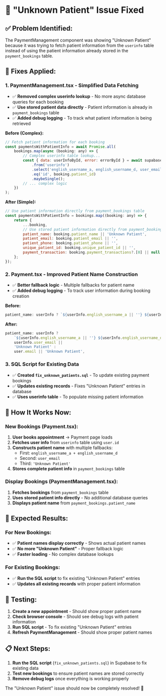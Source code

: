 # 🔧 **"Unknown Patient" Issue Fixed**

## ✅ **Problem Identified:**

The PaymentManagement component was showing "Unknown Patient" because it was trying to fetch patient information from the `userinfo` table instead of using the patient information already stored in the `payment_bookings` table.

## 🔧 **Fixes Applied:**

### 1. **PaymentManagement.tsx - Simplified Data Fetching**
- ✅ **Removed complex userinfo lookup** - No more async database queries for each booking
- ✅ **Use stored patient data directly** - Patient information is already in `payment_bookings` table
- ✅ **Added debug logging** - To track what patient information is being retrieved

**Before (Complex):**
```javascript
// Fetch patient information for each booking
const paymentsWithPatientInfo = await Promise.all(
    bookings.map(async (booking: any) => {
        // Complex userinfo table lookup...
        const { data: userInfoById, error: errorById } = await supabase
            .from('userinfo')
            .select('english_username_a, english_username_d, user_email, user_phonenumber, unique_patient_id, id, userid')
            .eq('id', booking.patient_id)
            .maybeSingle();
        // ... complex logic
    })
);
```

**After (Simple):**
```javascript
// Use patient information directly from payment_bookings table
const paymentsWithPatientInfo = bookings.map((booking: any) => {
    return {
        ...booking,
        // Use stored patient information directly from payment_bookings
        patient_name: booking.patient_name || 'Unknown Patient',
        patient_email: booking.patient_email || '',
        patient_phone: booking.patient_phone || '',
        unique_patient_id: booking.unique_patient_id || '',
        payment_transaction: booking.payment_transactions?.[0] || null
    };
});
```

### 2. **Payment.tsx - Improved Patient Name Construction**
- ✅ **Better fallback logic** - Multiple fallbacks for patient name
- ✅ **Added debug logging** - To track user information during booking creation

**Before:**
```javascript
patient_name: userInfo ? `${userInfo.english_username_a || ''} ${userInfo.english_username_d || ''}`.trim() : user.email || 'Unknown Patient',
```

**After:**
```javascript
patient_name: userInfo ? 
    `${userInfo.english_username_a || ''} ${userInfo.english_username_d || ''}`.trim() || 
    userInfo.user_email || 
    'Unknown Patient' : 
    user.email || 'Unknown Patient',
```

### 3. **SQL Script for Existing Data**
- ✅ **Created `fix_unknown_patients.sql`** - To update existing payment bookings
- ✅ **Updates existing records** - Fixes "Unknown Patient" entries in database
- ✅ **Uses userinfo table** - To populate missing patient information

## 🎯 **How It Works Now:**

### **New Bookings (Payment.tsx):**
1. **User books appointment** → Payment page loads
2. **Fetches user info** from `userinfo` table using `user.id`
3. **Constructs patient name** with multiple fallbacks:
   - First: `english_username_a + english_username_d`
   - Second: `user_email`
   - Third: `'Unknown Patient'`
4. **Stores complete patient info** in `payment_bookings` table

### **Display Bookings (PaymentManagement.tsx):**
1. **Fetches bookings** from `payment_bookings` table
2. **Uses stored patient info directly** - No additional database queries
3. **Displays patient name** from `payment_bookings.patient_name`

## 🚀 **Expected Results:**

### **For New Bookings:**
- ✅ **Patient names display correctly** - Shows actual patient names
- ✅ **No more "Unknown Patient"** - Proper fallback logic
- ✅ **Faster loading** - No complex database lookups

### **For Existing Bookings:**
- ✅ **Run the SQL script** to fix existing "Unknown Patient" entries
- ✅ **Updates all existing records** with proper patient information

## 🧪 **Testing:**

1. **Create a new appointment** - Should show proper patient name
2. **Check browser console** - Should see debug logs with patient information
3. **Run SQL script** - To fix existing "Unknown Patient" entries
4. **Refresh PaymentManagement** - Should show proper patient names

## 📋 **Next Steps:**

1. **Run the SQL script** (`fix_unknown_patients.sql`) in Supabase to fix existing data
2. **Test new bookings** to ensure patient names are stored correctly
3. **Remove debug logs** once everything is working properly

The "Unknown Patient" issue should now be completely resolved! 🎉
